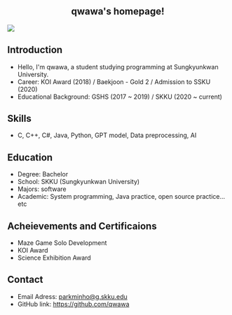## <center>qwawa's homepage!</center>

![](http://poxiran.com.ar/img/home.jpg)

## Introduction
 - Hello, I'm qwawa, a student studying programming at Sungkyunkwan University.
 - Career: KOI Award (2018) / Baekjoon - Gold 2 / Admission to SSKU (2020)
 - Educational Background: GSHS (2017 ~ 2019) / SKKU (2020 ~ current)

## Skills
 - C, C++, C#, Java, Python, GPT model, Data preprocessing, AI

## Education
 - Degree: Bachelor
 - School: SKKU (Sungkyunkwan University)
 - Majors: software
 - Academic: System programming, Java practice, open source practice... etc

## Acheievements and Certificaions
 - Maze Game Solo Development
 - KOI Award
 - Science Exhibition Award

## Contact
 - Email Adress: parkminho@g.skku.edu
 - GitHub link: https://github.com/qwawa
